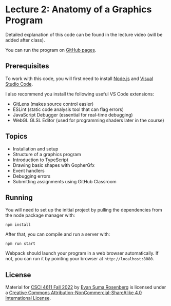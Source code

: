 # Lecture 2: Anatomy of a Graphics Program

Detailed explanation of this code can be found in the lecture video (will be added after class).

You can run the program on [GitHub pages](https://csci-4611-fall-2022.github.io/Lecture-2).

## Prerequisites

To work with this code, you will first need to install [Node.js](https://nodejs.org/en/) and [Visual Studio Code](https://code.visualstudio.com/). 

I also recommend you install the following useful VS Code extensions:

- GitLens (makes source control easier)
- ESLint (static code analysis tool that can flag errors)
- JavaScript Debugger (essential for real-time debugging)
- WebGL GLSL Editor (used for programming shaders later in the course)

## Topics

- Installation and setup
- Structure of a graphics program
- Introduction to TypeScript
- Drawing basic shapes with GopherGfx
- Event handlers
- Debugging errors
- Submitting assignments using GitHub Classroom

## Running

You will need to set up the initial project by pulling the dependencies from the node package manager with:

```
npm install
```

After that, you can compile and run a server with:

```
npm run start
```

Webpack should launch your program in a web browser automatically.  If not, you can run it by pointing your browser at `http://localhost:8080`.

## License

Material for [CSCI 4611 Fall 2022](https://csci-4611-fall-2022.github.io) by [Evan Suma Rosenberg](https://illusioneering.umn.edu/) is licensed under a [Creative Commons Attribution-NonCommercial-ShareAlike 4.0 International License](http://creativecommons.org/licenses/by-nc-sa/4.0/).